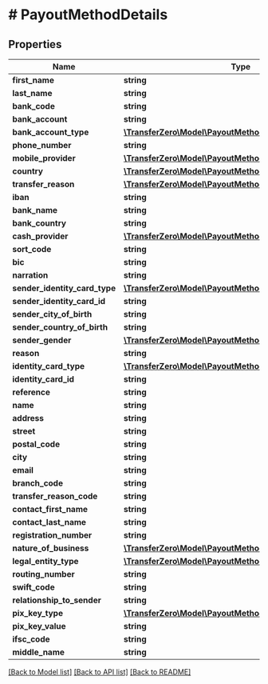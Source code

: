 # # PayoutMethodDetails

## Properties

Name | Type | Description | Notes
------------ | ------------- | ------------- | -------------
**first_name** | **string** |  | 
**last_name** | **string** |  | 
**bank_code** | **string** |  | 
**bank_account** | **string** |  | 
**bank_account_type** | [**\TransferZero\Model\PayoutMethodBankAccountTypeEnum**](PayoutMethodBankAccountTypeEnum.md) |  | [optional] 
**phone_number** | **string** |  | 
**mobile_provider** | [**\TransferZero\Model\PayoutMethodMobileProviderEnum**](PayoutMethodMobileProviderEnum.md) |  | 
**country** | [**\TransferZero\Model\PayoutMethodCountryEnum**](PayoutMethodCountryEnum.md) |  | 
**transfer_reason** | [**\TransferZero\Model\PayoutMethodTransferReasonEnum**](PayoutMethodTransferReasonEnum.md) |  | 
**iban** | **string** |  | 
**bank_name** | **string** |  | 
**bank_country** | **string** |  | [optional] 
**cash_provider** | [**\TransferZero\Model\PayoutMethodCashProviderEnum**](PayoutMethodCashProviderEnum.md) |  | 
**sort_code** | **string** |  | [optional] 
**bic** | **string** |  | [optional] 
**narration** | **string** |  | [optional] 
**sender_identity_card_type** | [**\TransferZero\Model\PayoutMethodIdentityCardTypeEnum**](PayoutMethodIdentityCardTypeEnum.md) |  | 
**sender_identity_card_id** | **string** |  | 
**sender_city_of_birth** | **string** |  | [optional] 
**sender_country_of_birth** | **string** |  | [optional] 
**sender_gender** | [**\TransferZero\Model\PayoutMethodGenderEnum**](PayoutMethodGenderEnum.md) |  | [optional] 
**reason** | **string** |  | [optional] 
**identity_card_type** | [**\TransferZero\Model\PayoutMethodIdentityCardTypeEnum**](PayoutMethodIdentityCardTypeEnum.md) |  | 
**identity_card_id** | **string** |  | 
**reference** | **string** |  | [optional] 
**name** | **string** |  | 
**address** | **string** |  | 
**street** | **string** |  | 
**postal_code** | **string** |  | 
**city** | **string** |  | 
**email** | **string** |  | [optional] 
**branch_code** | **string** |  | 
**transfer_reason_code** | **string** |  | [optional] 
**contact_first_name** | **string** |  | [optional] 
**contact_last_name** | **string** |  | [optional] 
**registration_number** | **string** |  | [optional] 
**nature_of_business** | [**\TransferZero\Model\PayoutMethodNatureOfBusinessEnum**](PayoutMethodNatureOfBusinessEnum.md) |  | [optional] 
**legal_entity_type** | [**\TransferZero\Model\PayoutMethodLegalEntityTypeEnum**](PayoutMethodLegalEntityTypeEnum.md) |  | [optional] 
**routing_number** | **string** |  | [optional] 
**swift_code** | **string** |  | [optional] 
**relationship_to_sender** | **string** |  | [optional] 
**pix_key_type** | [**\TransferZero\Model\PayoutMethodPixKeyTypeEnum**](PayoutMethodPixKeyTypeEnum.md) |  | [optional] 
**pix_key_value** | **string** |  | [optional] 
**ifsc_code** | **string** |  | 
**middle_name** | **string** |  | [optional] 

[[Back to Model list]](../../README.md#documentation-for-models) [[Back to API list]](../../README.md#documentation-for-api-endpoints) [[Back to README]](../../README.md)


